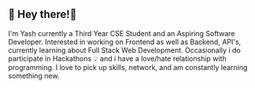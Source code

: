 ## 📑 Hey there!👋
I'm Yash currently a Third Year CSE Student and an Aspiring Software Developer. Interested in working on Frontend as well as Backend, API's, currently learning about Full Stack Web Development. Occasionally i do participate in Hackathons 💡 and i have a love/hate relationship with programming. I love to pick up skills, network, and am constantly learning something new.


